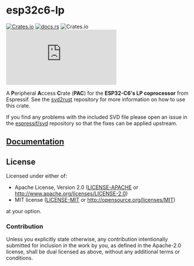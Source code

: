 # esp32c6-lp

[![Crates.io](https://img.shields.io/crates/v/esp32c6-lp?labelColor=1C2C2E&color=C96329&logo=Rust&style=flat-square)](https://crates.io/crates/esp32c6-lp)
[![docs.rs](https://img.shields.io/docsrs/esp32c6-lp?labelColor=1C2C2E&color=C96329&logo=rust&style=flat-square)](https://docs.rs/esp32c6-lp)
![Crates.io](https://img.shields.io/crates/l/esp32c6-lp?labelColor=1C2C2E&style=flat-square)
[![Matrix](https://img.shields.io/matrix/esp-rs:matrix.org?label=join%20matrix&labelColor=1C2C2E&color=BEC5C9&logo=matrix&style=flat-square)](https://matrix.to/#/#esp-rs:matrix.org)

A **P**eripheral **A**ccess **C**rate (**PAC**) for the **ESP32-C6's LP coprocessor** from Espressif. See the [svd2rust] repository for more information on how to use this crate.

If you find any problems with the included SVD file please open an issue in the [espressif/svd] repository so that the fixes can be applied upstream.

[svd2rust]: https://github.com/rust-embedded/svd2rust
[espressif/svd]: https://github.com/espressif/svd

## [Documentation](https://docs.rs/esp32c6-lp)

## License

Licensed under either of:

- Apache License, Version 2.0 ([LICENSE-APACHE](../LICENSE-APACHE) or http://www.apache.org/licenses/LICENSE-2.0)
- MIT license ([LICENSE-MIT](../LICENSE-MIT) or http://opensource.org/licenses/MIT)

at your option.

### Contribution

Unless you explicitly state otherwise, any contribution intentionally submitted for inclusion in
the work by you, as defined in the Apache-2.0 license, shall be dual licensed as above, without
any additional terms or conditions.
